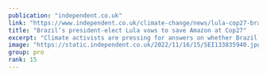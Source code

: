 ```yaml
---
publication: "independent.co.uk"
link: "https://www.independent.co.uk/climate-change/news/lula-cop27-brazil-amazon-oil-b2226404.html"
title: "Brazil’s president-elect Lula vows to save Amazon at Cop27"
excerpt: "Climate activists are pressing for answers on whether Brazil’s new leader will cut booming oil and gas expansion in country"
image: "https://static.independent.co.uk/2022/11/16/15/SEI133835940.jpg?quality=75&width=1200&auto=webp"
group: pro
rank: 15
---
```

